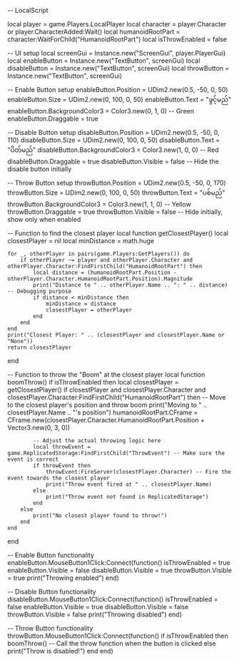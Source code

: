 -- LocalScript

local player = game.Players.LocalPlayer
local character = player.Character or player.CharacterAdded:Wait()
local humanoidRootPart = character:WaitForChild("HumanoidRootPart")
local isThrowEnabled = false

-- UI setup
local screenGui = Instance.new("ScreenGui", player.PlayerGui)
local enableButton = Instance.new("TextButton", screenGui)
local disableButton = Instance.new("TextButton", screenGui)
local throwButton = Instance.new("TextButton", screenGui)

-- Enable Button setup
enableButton.Position = UDim2.new(0.5, -50, 0, 50)
enableButton.Size = UDim2.new(0, 100, 0, 50)
enableButton.Text = "ဖွင့်မည်"
enableButton.BackgroundColor3 = Color3.new(0, 1, 0) -- Green
enableButton.Draggable = true

-- Disable Button setup
disableButton.Position = UDim2.new(0.5, -50, 0, 110)
disableButton.Size = UDim2.new(0, 100, 0, 50)
disableButton.Text = "ပိတ်မည်"
disableButton.BackgroundColor3 = Color3.new(1, 0, 0) -- Red
disableButton.Draggable = true
disableButton.Visible = false -- Hide the disable button initially

-- Throw Button setup
throwButton.Position = UDim2.new(0.5, -50, 0, 170)
throwButton.Size = UDim2.new(0, 100, 0, 50)
throwButton.Text = "ပစ်မည်"
throwButton.BackgroundColor3 = Color3.new(1, 1, 0) -- Yellow
throwButton.Draggable = true
throwButton.Visible = false -- Hide initially, show only when enabled

-- Function to find the closest player
local function getClosestPlayer()
    local closestPlayer = nil
    local minDistance = math.huge

    for _, otherPlayer in pairs(game.Players:GetPlayers()) do
        if otherPlayer ~= player and otherPlayer.Character and otherPlayer.Character:FindFirstChild("HumanoidRootPart") then
            local distance = (humanoidRootPart.Position - otherPlayer.Character.HumanoidRootPart.Position).Magnitude
            print("Distance to " .. otherPlayer.Name .. ": " .. distance) -- Debugging purpose
            if distance < minDistance then
                minDistance = distance
                closestPlayer = otherPlayer
            end
        end
    end
    print("Closest Player: " .. (closestPlayer and closestPlayer.Name or "None"))
    return closestPlayer
end

-- Function to throw the "Boom" at the closest player
local function boomThrow()
    if isThrowEnabled then
        local closestPlayer = getClosestPlayer()
        if closestPlayer and closestPlayer.Character and closestPlayer.Character:FindFirstChild("HumanoidRootPart") then
            -- Move to the closest player's position and throw boom
            print("Moving to " .. closestPlayer.Name .. "'s position")
            humanoidRootPart.CFrame = CFrame.new(closestPlayer.Character.HumanoidRootPart.Position + Vector3.new(0, 3, 0))

            -- Adjust the actual throwing logic here
            local throwEvent = game.ReplicatedStorage:FindFirstChild("ThrowEvent") -- Make sure the event is correct
            if throwEvent then
                throwEvent:FireServer(closestPlayer.Character) -- Fire the event towards the closest player
                print("Throw event fired at " .. closestPlayer.Name)
            else
                print("Throw event not found in ReplicatedStorage")
            end
        else
            print("No closest player found to throw!")
        end
    end
end

-- Enable Button functionality
enableButton.MouseButton1Click:Connect(function()
    isThrowEnabled = true
    enableButton.Visible = false
    disableButton.Visible = true
    throwButton.Visible = true
    print("Throwing enabled")
end)

-- Disable Button functionality
disableButton.MouseButton1Click:Connect(function()
    isThrowEnabled = false
    enableButton.Visible = true
    disableButton.Visible = false
    throwButton.Visible = false
    print("Throwing disabled")
end)

-- Throw Button functionality
throwButton.MouseButton1Click:Connect(function()
    if isThrowEnabled then
        boomThrow() -- Call the throw function when the button is clicked
    else
        print("Throw is disabled!")
    end
end)

